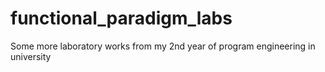 # functional_paradigm_labs
Some more laboratory works from my 2nd year of program engineering in university 
